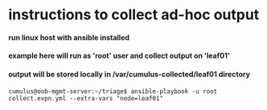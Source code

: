 # instructions to collect ad-hoc output

#### run linux host with ansible installed
#### example here will run as 'root' user and collect output on 'leaf01'
#### output will be stored locally in /var/cumulus-collected/leaf01 directory
```
cumulus@oob-mgmt-server:~/triage$ ansible-playbook -u root collect.evpn.yml --extra-vars "node=leaf01"
```
